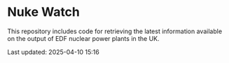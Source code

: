 # Nuke Watch

This repository includes code for retrieving the latest information available on the output of EDF nuclear power plants in the UK.

Last updated: 2025-04-10 15:16